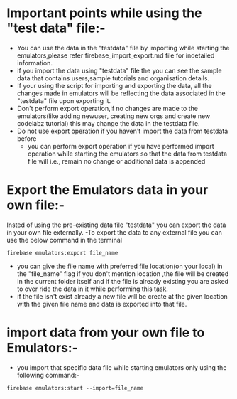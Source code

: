 # Important points while using the "test data" file:-
- You can use the data in the  "testdata" file by importing while starting the emulators,please refer firebase_import_export.md file for indetailed information.
- if you import the data using "testdata" file the you can see the sample data that contains users,sample tutorials and organisation details.
- If your using the script for importing and exporting the data, all the changes made in emulators will be reflecting the data associated in the "testdata" file upon exporting it.
- Don't perform export operation,if no changes are made to the emulators(like adding newuser, creating new orgs and create new codelabz tutorial) this may change the data in the testdata file.
- Do not use export operation if you haven't import the data from testdata before
  - you can perform export operation if you have performed import operation while starting the emulators so that the data from testdata file will i.e., remain no change or additional data is appended
# Export the Emulators data in your own file:-
Insted of using the pre-existing data file "testdata" you can export the data in your own file externally.
-To export the data to any external file you can use the below command in the terminal
```
firebase emulators:export file_name
```
- you can give the file name with preferred file location(on your local) in the "file_name" flag if you don't mention location ,the file will be created in the current folder itself and  if the file is already existing you are asked to over ride the data in it while performing this task.
- if the file isn't exist already a new file will be create at the given location with the given file name and data is exported into that file.
# import data from your own file to Emulators:-
- you import that specific data file while starting emulators only using the following command:-
```
firebase emulators:start --import=file_name
```
